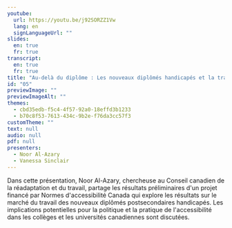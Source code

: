 ```yaml
---
youtube:
  url: https://youtu.be/j92SORZZ1Vw
  lang: en
  signLanguageUrl: ""
slides:
  en: true
  fr: true
transcript:
  en: true
  fr: true
title: "Au-delà du diplôme : Les nouveaux diplômés handicapés et la transition vers le marché du travail"
id: "05"
previewImage: ""
previewImageAlt: ""
themes:
  - cbd35edb-f5c4-4f57-92a0-18effd3b1233
  - b70c8f53-7613-434c-9b2e-f76da3cc57f3
customTheme: ""
text: null
audio: null
pdf: null
presenters:
  - Noor Al-Azary
  - Vanessa Sinclair
---
```

Dans cette présentation, Noor Al-Azary, chercheuse au Conseil canadien de la réadaptation et du travail, partage les résultats préliminaires d'un projet financé par Normes d'accessibilité Canada qui explore les résultats sur le marché du travail des nouveaux diplômés postsecondaires handicapés. Les implications potentielles pour la politique et la pratique de l'accessibilité dans les collèges et les universités canadiennes sont discutées.

